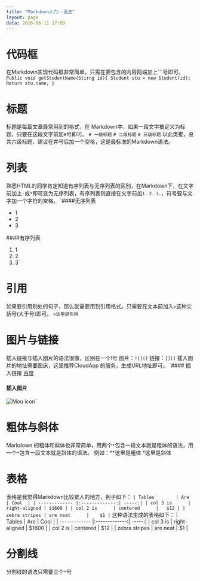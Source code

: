 ```yaml
---
title: "Markdown入门--语法"
layout: page
data: 2016-06-11 17:00
---
```

# 代码框
在Markdown实现代码框非常简单，只需在要包含的内容两端加上```号即可。
`Public void getStudentName(Stirng id){
	Student stu = new Student(id);
	Return stu.name;
}`

# 标题
标题是每篇文章最常用到的格式，在 Markdown中，如果一段文字被定义为标题，只要在这段文字前加`#`号即可。
`# 一级标题`
`# 二级标题`
`# 三级标题`
以此类推，总共六级标题，建议在井号后加一个空格，这是最标准的Markdown语法。

# 列表
熟悉HTML的同学肯定知道有序列表与无序列表的区别，在Markdown下，在文字前加上`-`或`*`即可变为无序列表，有序列表则直接在文字前加`1.` `2.` `3.`，符号要与文字加一个字符的空格。
`####无序列表
* 1
* 2
* 3

####有序列表
1. 1
2. 2
3. 3`

# 引用
如果要引用别处的句子，那么就需要用到引用格式。只需要在文本前加入`>`这种尖括号(大于号)即可。
`>这里是引用`

# 图片与链接
插入链接与插入图片的语法很像，区别在一个!号
图片：`![]()`
链接：`[]()`
插入图片的地址需要图床，这里推荐CloudApp 的服务，生成URL地址即可。
`#### 插入链接
[百度](http://baidu.com)

#### 插入图片
![Mou icon](http://mouapp.com/Mou_128.png)`

# 粗体与斜体
Markdown 的粗体和斜体也非常简单，用两个`*`包含一段文本就是粗体的语法，用一个`*`包含一段文本就是斜体的语法。
例如：**这里是粗体 *这里是斜体

# 表格
表格是我觉得Markdown比较累人的地方，例子如下：
`| Tables        | Are           | Cool  |
| ------------- |:-------------:| -----:|
| col 3 is      | right-aligned | $1600 |
| col 2 is      | centered      |   $12 |
| zebra stripes | are neat      |    $1 |`
这种语法生成的表格如下：
| Tables        | Are           | Cool  |
| ------------- |:-------------:| -----:|
| col 3 is      | right-aligned | $1600 |
| col 2 is      | centered      |   $12 |
| zebra stripes | are neat      |    $1 |

# 分割线
分割线的语法只需要三个`*`号
